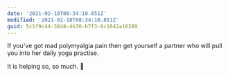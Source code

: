 ```yaml
---
date: '2021-02-18T08:34:10.851Z'
modified: '2021-02-18T08:34:10.851Z'
guid: 5c1f9c44-3848-4b76-b7f3-6c1642a16289
---
```

If you've got mad polymyalgia pain then get yourself a partner who will pull you into her daily yoga practise. 

It is helping so, so much. 💜
